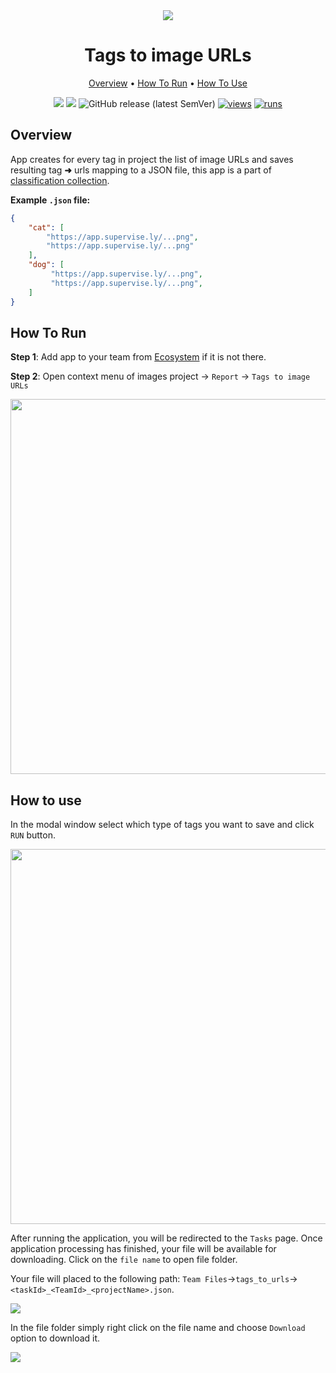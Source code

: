<div align="center" markdown>
<img src="https://user-images.githubusercontent.com/48245050/182636117-e765e8ec-d073-404a-8068-f600eaefdcf3.png"/>



# Tags to image URLs

<p align="center">
  <a href="#Overview">Overview</a> •
  <a href="#How-To-Run">How To Run</a> •
  <a href="#How-To-Use">How To Use</a>
</p>

  
[![](https://img.shields.io/badge/supervisely-ecosystem-brightgreen)](https://ecosystem.supervise.ly/apps/tags-to-image-urls)
[![](https://img.shields.io/badge/slack-chat-green.svg?logo=slack)](https://supervise.ly/slack)
![GitHub release (latest SemVer)](https://img.shields.io/github/v/release/supervisely-ecosystem/tags-to-image-urls)
[![views](https://app.supervise.ly/img/badges/views/supervisely-ecosystem/tags-to-image-urls.png)](https://supervise.ly)
[![runs](https://app.supervise.ly/img/badges/runs/supervisely-ecosystem/tags-to-image-urls.png)](https://supervise.ly)

</div>

## Overview

App creates for every tag in project the list of image URLs and saves resulting tag **➜** urls mapping to a JSON file, this app is a part of [classification collection](https://ecosystem.supervise.ly/collections).

**Example `.json` file:**

```json
{
    "cat": [
        "https://app.supervise.ly/...png",
        "https://app.supervise.ly/...png"
    ],
    "dog": [
         "https://app.supervise.ly/...png",
         "https://app.supervise.ly/...png",
    ]
}
```



## How To Run 
**Step 1**: Add app to your team from [Ecosystem](https://ecosystem.supervise.ly/apps/tags-to-image-urls) if it is not there.

**Step 2**: Open context menu of images project -> `Report` -> `Tags to image URLs` 

<img src="https://i.imgur.com/rZCF9eW.png" width="600px"/>

## How to use

In the modal window select which type of tags you want to save and click `RUN` button.

<img src="https://i.imgur.com/LimohG4.png" width="600px"/>

After running the application, you will be redirected to the `Tasks` page. Once application processing has finished, your file will be available for downloading. 
Click on the `file name` to open file folder.

Your file will placed to the following path: `Team Files`->`tags_to_urls`->`<taskId>_<TeamId>_<projectName>.json`. 

<img src="https://i.imgur.com/X79Yqft.png"/>

In the file folder simply right click on the file name and choose `Download` option to download it.

<img src="https://i.imgur.com/GIiuw7O.gif"/>
